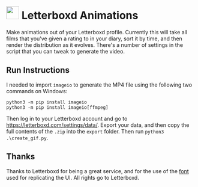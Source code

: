 # <img src='https://a.ltrbxd.com/logos/letterboxd-decal-dots-pos-rgb-500px.png' height='34' /> Letterboxd Animations

Make animations out of your Letterboxd profile. Currently this will take all films that you've given a rating to in your diary, sort it by time, and then render the distribution as it evolves. There's a number of settings in the script that you can tweak to generate the video.

## Run Instructions
I needed to import `imageio` to generate the MP4 file using the following two commands on Windows:
```
python3 -m pip install imageio
python3 -m pip install imageio[ffmpeg]
```

Then log in to your Letterboxd account and go to https://letterboxd.com/settings/data/. Export your data, and then copy the full contents of the `.zip` into the `export` folder. Then run `python3 .\create_gif.py`.

## Thanks

Thanks to Letterboxd for being a great service, and for the use of the [font](https://s.ltrbxd.com/fonts/Graphik-Regular-Web.woff) used for replicating the UI. All rights go to Letterboxd.
